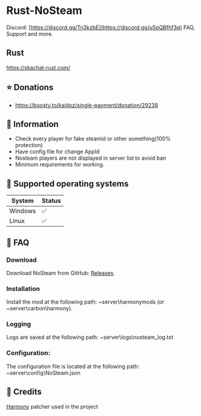 # Rust-NoSteam
Discord: [https://discord.gg/Tn3kzbE](https://discord.gg/u5pQBfhf3q)
FAQ, Support and more.

## Rust
https://skachat-rust.com/

## ⭐ Donations
- https://boosty.to/kaidoz/single-payment/donation/29238

## 📝️ Information
- Check every player for fake steamid or other something(100% protection)
- Have config file for change AppId
- Nosteam players are not displayed in server list to avoid ban
- Minimum requirements for working.

## 🔧 Supported operating systems
| System  | Status |
|---------|--------|
| Windows |   ✅   |
| Linux   |   ✅   | 



## 📝️ FAQ
### Download
  Download NoSteam from GitHub: [Releases](https://github.com/Kaidoz/Rust-NoSteam/releases).
### Installation
  Install the mod at the following path: ~server\harmonymods (or ~server\carbon\harmony).
### Logging
  Logs are saved at the following path: ~server\logs\nosteam_log.txt
### Configuration:
  The configuration file is located at the following path: ~server\config\NoSteam.json

## 🧶 Credits

[Harmony](https://github.com/pardeike/Harmony) patcher used in the project
